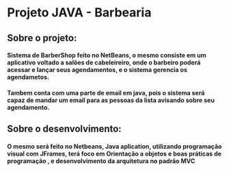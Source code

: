 # Projeto JAVA - Barbearia

## Sobre o projeto:
#### Sistema de BarberShop feito no NetBeans, o mesmo consiste em um aplicativo voltado a salões de cabeleireiro, onde o barbeiro poderá acessar e lançar seus agendamentos, e o sistema gerencia os agendametos.
#### Tambem conta com uma parte de email em java, pois o sistema será capaz de mandar um email para as pessoas da lista avisando sobre seu agendamento.

## Sobre o desenvolvimento:
#### O mesmo será feito no Netbeans, Java aplication, utilizando programação visual com JFrames, terá foco em Orientação a objetos e boas práticas de programação , e desenvolvimento da arquitetura no padrão MVC
